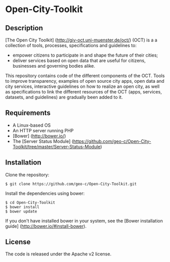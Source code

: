 # Open-City-Toolkit

## Description

[The Open City Toolkit] (http://giv-oct.uni-muenster.de/oct/) (OCT) is a a collection of tools, processes, specifications and guidelines to: 
- empower citizens to participate in and shape the future of their cities; 
- deliver services based on open data that are useful for citizens, businesses and governing bodies alike.

This repository contains code of the different components of the OCT. Tools to improve transparency, examples of open source city apps, open data and city services, interactive guidelines on how to realize an open city, as well as specifications to link the different resources
of the OCT (apps, services, datasets, and guidelines) are gradually been added to it.

## Requirements
- A Linux-based OS
- An HTTP server running PHP
- [Bower] (http://bower.io/)
- The [Server Status Module] (https://github.com/geo-c/Open-City-Toolkit/tree/master/Server-Status-Module)

## Installation

Clone the repository:
```
$ git clone https://github.com/geo-c/Open-City-Toolkit.git
```

Install the dependencies using bower:
```
$ cd Open-City-Toolkit
$ bower install
$ bower update
```
If you don't have installed bower in your system, see the [Bower installation guide] (http://bower.io/#install-bower).

## License

The code is released under the Apache v2 license. 
